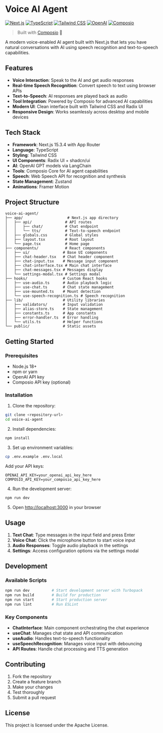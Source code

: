 # Voice AI Agent

[![Next.js](https://img.shields.io/badge/Next.js-15.3.4-black)](https://nextjs.org/)
[![TypeScript](https://img.shields.io/badge/TypeScript-5.0-blue)](https://www.typescriptlang.org/)
[![Tailwind CSS](https://img.shields.io/badge/Tailwind_CSS-4.0-38B2AC)](https://tailwindcss.com/)
[![OpenAI](https://img.shields.io/badge/OpenAI-GPT-412991)](https://openai.com/)
[![Composio](https://img.shields.io/badge/Composio-Core-orange)](https://composio.dev/)

> Built with [Composio](https://composio.dev) 🚀

A modern voice-enabled AI agent built with Next.js that lets you have natural conversations with AI using speech recognition and text-to-speech capabilities.

## Features

- **Voice Interaction**: Speak to the AI and get audio responses
- **Real-time Speech Recognition**: Convert speech to text using browser APIs
- **Text-to-Speech**: AI responses are played back as audio
- **Tool Integration**: Powered by Composio for advanced AI capabilities
- **Modern UI**: Clean interface built with Tailwind CSS and Radix UI
- **Responsive Design**: Works seamlessly across desktop and mobile devices

## Tech Stack

- **Framework**: Next.js 15.3.4 with App Router
- **Language**: TypeScript
- **Styling**: Tailwind CSS
- **UI Components**: Radix UI + shadcn/ui
- **AI**: OpenAI GPT models via LangChain
- **Tools**: Composio Core for AI agent capabilities
- **Speech**: Web Speech API for recognition and synthesis
- **State Management**: Zustand
- **Animations**: Framer Motion

## Project Structure

```
voice-ai-agent/
├── app/                    # Next.js app directory
│   ├── api/               # API routes
│   │   ├── chat/          # Chat endpoint
│   │   └── tts/           # Text-to-speech endpoint
│   ├── globals.css        # Global styles
│   ├── layout.tsx         # Root layout
│   └── page.tsx           # Home page
├── components/            # React components
│   ├── ui/               # Base UI components
│   ├── chat-header.tsx   # Chat header component
│   ├── chat-input.tsx    # Message input component
│   ├── chat-interface.tsx # Main chat interface
│   ├── chat-messages.tsx # Messages display
│   └── settings-modal.tsx # Settings modal
├── hooks/                # Custom React hooks
│   ├── use-audio.ts      # Audio playback logic
│   ├── use-chat.ts       # Chat state management
│   ├── use-mounted.ts    # Mount detection
│   └── use-speech-recognition.ts # Speech recognition
├── lib/                  # Utility libraries
│   ├── validators/       # Input validation
│   ├── alias-store.ts    # State management
│   ├── constants.ts      # App constants
│   ├── error-handler.ts  # Error handling
│   └── utils.ts          # Helper functions
└── public/               # Static assets
```

## Getting Started

### Prerequisites

- Node.js 18+
- npm or yarn
- OpenAI API key
- Composio API key (optional)

### Installation

1. Clone the repository:

```bash
git clone <repository-url>
cd voice-ai-agent
```

2. Install dependencies:

```bash
npm install
```

3. Set up environment variables:

```bash
cp .env.example .env.local
```

Add your API keys:

```env
OPENAI_API_KEY=your_openai_api_key_here
COMPOSIO_API_KEY=your_composio_api_key_here
```

4. Run the development server:

```bash
npm run dev
```

5. Open [http://localhost:3000](http://localhost:3000) in your browser

## Usage

1. **Text Chat**: Type messages in the input field and press Enter
2. **Voice Chat**: Click the microphone button to start voice input
3. **Audio Responses**: Toggle audio playback in the settings
4. **Settings**: Access configuration options via the settings modal

## Development

### Available Scripts

```bash
npm run dev          # Start development server with Turbopack
npm run build        # Build for production
npm run start        # Start production server
npm run lint         # Run ESLint
```

### Key Components

- **ChatInterface**: Main component orchestrating the chat experience
- **useChat**: Manages chat state and API communication
- **useAudio**: Handles text-to-speech functionality
- **useSpeechRecognition**: Manages voice input with debouncing
- **API Routes**: Handle chat processing and TTS generation

## Contributing

1. Fork the repository
2. Create a feature branch
3. Make your changes
4. Test thoroughly
5. Submit a pull request

## License

This project is licensed under the Apache License.
